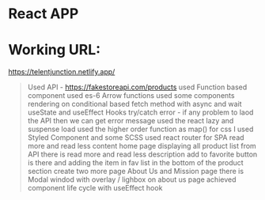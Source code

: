 # React APP

# Working URL:
https://telentjunction.netlify.app/


> Used API  - https://fakestoreapi.com/products
> used Function based component
> used es-6 Arrow functions
> used some components rendering on conditional based
> fetch method with async and wait
> useState and useEffect Hooks
> try/catch error - if any problem to laod the API then we can get error message
> used the react lazy and suspense load
> used the higher order function as map()
> for css I used Styled Component and some SCSS 
> used react router for SPA
> read more and read less content
> home page displaying all product list from API
> there is read more and read less description
> add to favorite button is there and adding the item in fav list in the bottom of the product section
> create two more page About Us and Mission page
> there is Modal windod with overlay / lighbox on about us page
> achieved component life cycle with useEffect hook

 
